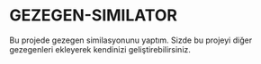 # GEZEGEN-SIMILATOR
Bu projede gezegen similasyonunu yaptım. Sizde bu projeyi diğer gezegenleri ekleyerek kendinizi geliştirebilirsiniz.
